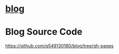 # [blog](549130180.github.io/blog/)


# Blog Source Code
<a href="https://github.com/q549130180/blog/tree/gh-pages">https://github.com/q549130180/blog/tree/gh-pages</a>
